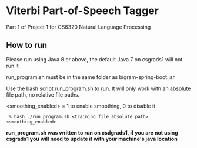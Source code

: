 # Viterbi Part-of-Speech Tagger
Part 1 of Project 1 for CS6320 Natural Language Processing 

## How to run
Please run using Java 8 or above, the default Java 7 on csgrads1 will not run it

run_program.sh must be in the same folder as bigram-spring-boot.jar

Use the bash script run_program.sh to run. It will only work with an absolute file path, no relative file paths.

<smoothing_enabled> = 1 to enable smoothing, 0 to disable it
```
 % bash ./run_program.sh <training_file_absolute_path> <smoothing_enabled>
```

**run_program.sh was written to run on csdgrads1, if you are not using csgrads1 you will need to update it with your machine's java location**